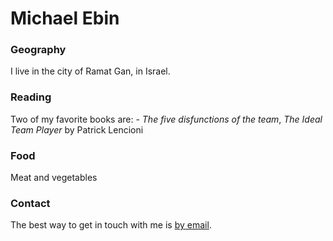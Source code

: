 # Michael Ebin
### Geography
I live in the city of Ramat Gan, in Israel.
### Reading
Two of my favorite books are: - *The five disfunctions of the team*, *The Ideal Team Player* by Patrick Lencioni
### Food
Meat and vegetables
### Contact
The best way to get in touch with me is [by email](michael_ebin@hotmail.com).
